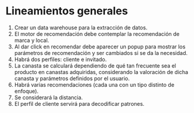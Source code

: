 
# Lineamientos generales  
1. Crear un data warehouse para la extracción de datos.  
2. El motor de recomendación debe contemplar la recomendación de marca y local.  
3. Al dar click en recomendar debe aparecer un popup para mostrar los parámetros de recomendación y ser cambiados si se da la necesidad.  
4. Habrá dos perfiles: cliente e invitado.  
5. La canasta se calculará dependiendo de qué tan frecuente sea el producto en canastas adquiridas, considerando la valoración de dicha canasta y parámetros definidos por el usuario.  
6. Habrá varias recomendaciones (cada una con un tipo distinto de enfoque).  
7. Se considerará la distancia.  
8. El perfil de cliente servirá para decodificar patrones.  

